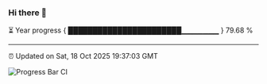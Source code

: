 ### Hi there 👋

⏳ Year progress { ███████████████████████▁▁▁▁▁▁▁ } 79.68 %

---

⏰ Updated on Sat, 18 Oct 2025 19:37:03 GMT

![Progress Bar CI](https://github.com/IshwaranRudhara/GIT-ACTION/workflows/Progress%20Bar%20CI/badge.svg)
